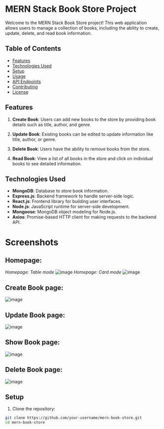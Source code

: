 # MERN Stack Book Store Project

Welcome to the MERN Stack Book Store project! This web application allows users to manage a collection of books, including the ability to create, update, delete, and read book information.

## Table of Contents
- [Features](#features)
- [Technologies Used](#technologies-used)
- [Setup](#setup)
- [Usage](#usage)
- [API Endpoints](#api-endpoints)
- [Contributing](#contributing)
- [License](#license)

## Features

1. **Create Book**: Users can add new books to the store by providing book details such as title, author, and genre.

2. **Update Book**: Existing books can be edited to update information like title, author, or genre.

3. **Delete Book**: Users have the ability to remove books from the store.

4. **Read Book**: View a list of all books in the store and click on individual books to see detailed information.


## Technologies Used

- **MongoDB**: Database to store book information.
- **Express.js**: Backend framework to handle server-side logic.
- **React.js**: Frontend library for building user interfaces.
- **Node.js**: JavaScript runtime for server-side development.
- **Mongoose**: MongoDB object modeling for Node.js.
- **Axios**: Promise-based HTTP client for making requests to the backend API.


# Screenshots
## Homepage:
  *Homepage: Table mode*
  ![image](https://github.com/aayushhh44/Book-Store/assets/110235375/ca7f4353-2324-4ec0-b4d1-9772376fc161)
  *Homepage: Card mode*
  ![image](https://github.com/aayushhh44/Book-Store/assets/110235375/0a36a571-d7c7-4997-a81f-d0f2f0f9d428)

## Create Book page:
  ![image](https://github.com/aayushhh44/Book-Store/assets/110235375/70fce2fd-a2cb-41a4-aa03-d4710a507b90)

## Update Book page:
  ![image](https://github.com/aayushhh44/Book-Store/assets/110235375/bfe70934-5439-4512-a72c-169c8641ed29)

## Show Book page:
  ![image](https://github.com/aayushhh44/Book-Store/assets/110235375/bc11a819-7ad8-43ec-aca0-5928cfacd4da)

## Delete Book page:
  ![image](https://github.com/aayushhh44/Book-Store/assets/110235375/5304199c-5a5f-413f-b314-30a61056f3b6)



  


## Setup

1. Clone the repository:

```bash
git clone https://github.com/your-username/mern-book-store.git
cd mern-book-store



